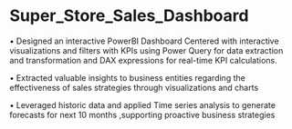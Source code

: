 # Super_Store_Sales_Dashboard

•	Designed an interactive PowerBI Dashboard Centered with interactive visualizations and filters with KPIs using Power Query for data extraction and transformation and DAX expressions for real-time KPI calculations.

•	Extracted valuable insights to business entities regarding the effectiveness of sales strategies through visualizations and charts

•	Leveraged historic data and applied Time series analysis to generate forecasts for next 10 months ,supporting proactive business strategies 
